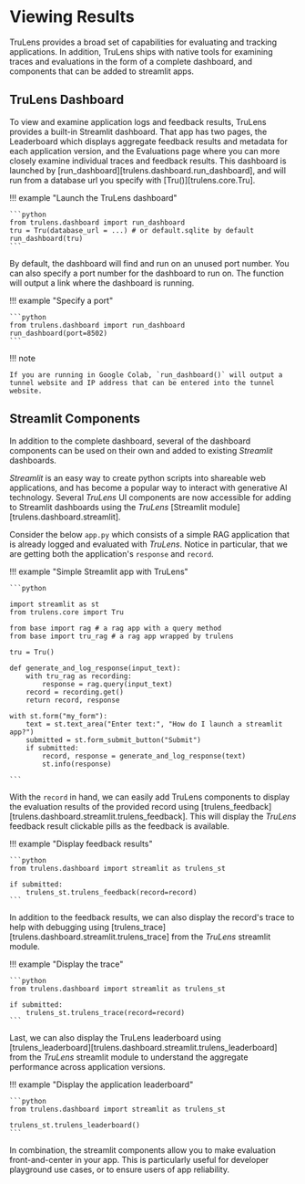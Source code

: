 # Viewing Results

TruLens provides a broad set of capabilities for evaluating and tracking applications. In addition, TruLens ships with native tools for examining traces and evaluations in the form of a complete dashboard, and components that can be added to streamlit apps.

## TruLens Dashboard

To view and examine application logs and feedback results, TruLens provides a built-in Streamlit dashboard. That app has two pages, the Leaderboard which displays aggregate feedback results and metadata for each application version, and the Evaluations page where you can more closely examine individual traces and feedback results. This dashboard is launched by [run_dashboard][trulens.dashboard.run_dashboard], and will run from a database url you specify with  [Tru()][trulens.core.Tru].

!!! example "Launch the TruLens dashboard"

    ```python
    from trulens.dashboard import run_dashboard
    tru = Tru(database_url = ...) # or default.sqlite by default
    run_dashboard(tru)
    ```

By default, the dashboard will find and run on an unused port number. You can also specify a port number for the dashboard to run on. The function will output a link where the dashboard is running.

!!! example "Specify a port"

    ```python
    from trulens.dashboard import run_dashboard
    run_dashboard(port=8502)
    ```

!!! note

    If you are running in Google Colab, `run_dashboard()` will output a tunnel website and IP address that can be entered into the tunnel website.


## Streamlit Components

In addition to the complete dashboard, several of the dashboard components can be used on their own and added to existing _Streamlit_ dashboards.

_Streamlit_ is an easy way to create python scripts into shareable web applications, and has become a popular way to interact with generative AI technology. Several _TruLens_ UI components are now accessible for adding to Streamlit dashboards using the _TruLens_ [Streamlit module][trulens.dashboard.streamlit].

Consider the below `app.py` which consists of a simple RAG application that is already logged and evaluated with _TruLens_. Notice in particular, that we are getting both the application's `response` and `record`.

!!! example "Simple Streamlit app with TruLens"

    ```python

    import streamlit as st
    from trulens.core import Tru

    from base import rag # a rag app with a query method
    from base import tru_rag # a rag app wrapped by trulens

    tru = Tru()

    def generate_and_log_response(input_text):
        with tru_rag as recording:
            response = rag.query(input_text)
        record = recording.get()
        return record, response

    with st.form("my_form"):
        text = st.text_area("Enter text:", "How do I launch a streamlit app?")
        submitted = st.form_submit_button("Submit")
        if submitted:
            record, response = generate_and_log_response(text)
            st.info(response)

    ```

With the `record` in hand, we can easily add TruLens components to display the evaluation results of the provided record using [trulens_feedback][trulens.dashboard.streamlit.trulens_feedback]. This will display the _TruLens_ feedback result clickable pills as the feedback is available.

!!! example "Display feedback results"

    ```python
    from trulens.dashboard import streamlit as trulens_st

    if submitted:
        trulens_st.trulens_feedback(record=record)
    ```

In addition to the feedback results, we can also display the record's trace to help with debugging using [trulens_trace][trulens.dashboard.streamlit.trulens_trace] from the _TruLens_ streamlit module.

!!! example "Display the trace"

    ```python
    from trulens.dashboard import streamlit as trulens_st

    if submitted:
        trulens_st.trulens_trace(record=record)
    ```

Last, we can also display the TruLens leaderboard using [trulens_leaderboard][trulens.dashboard.streamlit.trulens_leaderboard] from the _TruLens_ streamlit module to understand the aggregate performance across application versions.

!!! example "Display the application leaderboard"

    ```python
    from trulens.dashboard import streamlit as trulens_st

    trulens_st.trulens_leaderboard()
    ```

In combination, the streamlit components allow you to make evaluation front-and-center in your app. This is particularly useful for developer playground use cases, or to ensure users of app reliability.
